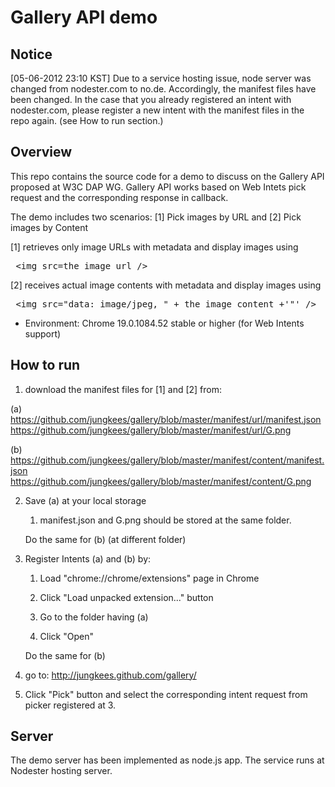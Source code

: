 Gallery API demo
=======
Notice
--------
[05-06-2012 23:10 KST] Due to a service hosting issue, node server was changed from nodester.com to no.de. 
Accordingly, the manifest files have been changed. In the case that you already registered an intent with nodester.com, 
please register a new intent with the manifest files in the repo again. (see How to run section.)

Overview
--------
This repo contains the source code for a demo to discuss on the Gallery API proposed at W3C DAP WG.
Gallery API works based on Web Intets pick request and the corresponding response in callback.

The demo includes two scenarios: [1] Pick images by URL and [2] Pick images by Content 

[1] retrieves only image URLs with metadata and display images using
<pre>
 &lt;img src=the image url /&gt;
</pre>

[2] receives actual image contents with metadata and display images using
<pre>
 &lt;img src="data: image/jpeg, " + the image content +'"' /&gt;
</pre>

* Environment:
Chrome 19.0.1084.52 stable or higher (for Web Intents support)

How to run
----------

1. download the manifest files for [1] and [2] from:

  (a) https://github.com/jungkees/gallery/blob/master/manifest/url/manifest.json
      https://github.com/jungkees/gallery/blob/master/manifest/url/G.png
     
  (b) https://github.com/jungkees/gallery/blob/master/manifest/content/manifest.json
      https://github.com/jungkees/gallery/blob/master/manifest/content/G.png
     
2. Save (a) at your local storage

   1) manifest.json and G.png should be stored at the same folder.
   
   Do the same for (b) (at different folder)
   
3. Register Intents (a) and (b) by: 

   1) Load "chrome://chrome/extensions" page in Chrome
   
   2) Click "Load unpacked extension..." button
   
   3) Go to the folder having (a)
   
   4) Click "Open"
   
   Do the same for (b)
   
4. go to:
  http://jungkees.github.com/gallery/
5. Click "Pick" button and select the corresponding intent request from picker registered at 3.

Server
------
The demo server has been implemented as node.js app. The service runs at Nodester hosting server.

